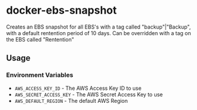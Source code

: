 # docker-ebs-snapshot

Creates an EBS snapshot for all EBS's with a tag called "backup"|"Backup", with a default rentention period of 10 days. Can be overridden with a tag on the EBS called "Rentention"

## Usage

### Environment Variables

* `AWS_ACCESS_KEY_ID` - The AWS Access Key ID to use
* `AWS_SECRET_ACCESS_KEY` - The AWS Secret Access Key to use
* `AWS_DEFAULT_REGION` - The default AWS Region
